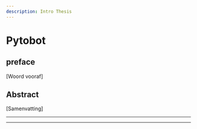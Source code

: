 ```yaml
---
description: Intro Thesis
---
```


# Pytobot

## preface

\[Woord vooraf\]



## Abstract

\[Samenvatting\]

* * * 


* * * 
